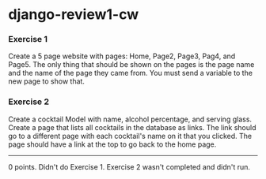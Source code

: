 # django-review1-cw

### Exercise 1
Create a 5 page website with pages: Home, Page2, Page3, Pag4, and Page5. The only thing that should be shown on the pages is the page name and the name of the page they came from. You must send a variable to the new page to show that.

### Exercise 2
Create a cocktail Model with name, alcohol percentage, and serving glass. Create a page that lists all cocktails in the database as links. The link should go to a different page with each cocktail's name on it that you clicked. The page should have a link at the top to go back to the home page.
<hr>
0 points. Didn't do Exercise 1. Exercise 2 wasn't completed and didn't run.
